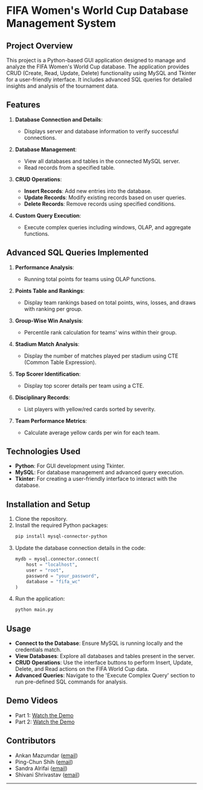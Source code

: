 # FIFA Women's World Cup Database Management System

## Project Overview

This project is a Python-based GUI application designed to manage and analyze the FIFA Women's World Cup database. The application provides CRUD (Create, Read, Update, Delete) functionality using MySQL and Tkinter for a user-friendly interface. It includes advanced SQL queries for detailed insights and analysis of the tournament data.

## Features

1. **Database Connection and Details**:
   - Displays server and database information to verify successful connections.
   
2. **Database Management**:
   - View all databases and tables in the connected MySQL server.
   - Read records from a specified table.

3. **CRUD Operations**:
   - **Insert Records**: Add new entries into the database.
   - **Update Records**: Modify existing records based on user queries.
   - **Delete Records**: Remove records using specified conditions.

4. **Custom Query Execution**:
   - Execute complex queries including windows, OLAP, and aggregate functions.

## Advanced SQL Queries Implemented

1. **Performance Analysis**:
   - Running total points for teams using OLAP functions.
   
2. **Points Table and Rankings**:
   - Display team rankings based on total points, wins, losses, and draws with ranking per group.

3. **Group-Wise Win Analysis**:
   - Percentile rank calculation for teams' wins within their group.

4. **Stadium Match Analysis**:
   - Display the number of matches played per stadium using CTE (Common Table Expression).

5. **Top Scorer Identification**:
   - Display top scorer details per team using a CTE.

6. **Disciplinary Records**:
   - List players with yellow/red cards sorted by severity.

7. **Team Performance Metrics**:
   - Calculate average yellow cards per win for each team.

## Technologies Used

- **Python**: For GUI development using Tkinter.
- **MySQL**: For database management and advanced query execution.
- **Tkinter**: For creating a user-friendly interface to interact with the database.

## Installation and Setup

1. Clone the repository.
2. Install the required Python packages:
   ```bash
   pip install mysql-connector-python
   ```
3. Update the database connection details in the code:
   ```python
   mydb = mysql.connector.connect(
       host = "localhost",
       user = "root",
       password = "your_password",
       database = "fifa_wc"
   )
   ```
4. Run the application:
   ```bash
   python main.py
   ```

## Usage

- **Connect to the Database**: Ensure MySQL is running locally and the credentials match.
- **View Databases**: Explore all databases and tables present in the server.
- **CRUD Operations**: Use the interface buttons to perform Insert, Update, Delete, and Read actions on the FIFA World Cup data.
- **Advanced Queries**: Navigate to the 'Execute Complex Query' section to run pre-defined SQL commands for analysis.

## Demo Videos

- Part 1: [Watch the Demo](https://www.loom.com/share/f36681b5c1594a61adb17a0262220df9?sid=f3c9ebfd-491a-44c5-95e3-3ea723ba3a32)
- Part 2: [Watch the Demo](https://www.loom.com/share/89562758c65444c38c62ef90af6cae85?sid=a9a11801-e3e8-4387-af1c-8aceae63851d)

## Contributors

- Ankan Mazumdar ([email](mailto:amazumdar@hawk.iit.edu))
- Ping-Chun Shih ([email](mailto:pshih@hawk.iit.edu))
- Sandra Alrifai ([email](mailto:salrifai@hawk.iit.edu))
- Shivani Shrivastav ([email](mailto:sshrivastav@hawk.iit.edu))

---
